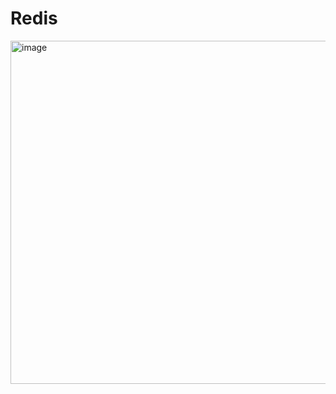 # Redis
<img width="1076" height="549" alt="image" src="https://github.com/user-attachments/assets/c1a799c4-d46f-4f6f-b11e-ab66b75fffc4" />

